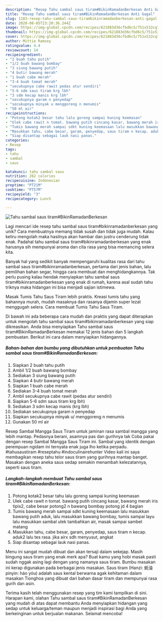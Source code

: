 ```yaml
---
description: "Resep Tahu sambal saus tiram#BikinRamadanBerkesan Anti Gagal"
title: "Resep Tahu sambal saus tiram#BikinRamadanBerkesan Anti Gagal"
slug: 1183-resep-tahu-sambal-saus-tirambikinramadanberkesan-anti-gagal
date: 2020-08-05T23:20:36.244Z
image: https://img-global.cpcdn.com/recipes/621883d36cfbd6c5/751x532cq70/tahu-sambal-saus-tirambikinramadanberkesan-foto-resep-utama.jpg
thumbnail: https://img-global.cpcdn.com/recipes/621883d36cfbd6c5/751x532cq70/tahu-sambal-saus-tirambikinramadanberkesan-foto-resep-utama.jpg
cover: https://img-global.cpcdn.com/recipes/621883d36cfbd6c5/751x532cq70/tahu-sambal-saus-tirambikinramadanberkesan-foto-resep-utama.jpg
author: Mittie Ramsey
ratingvalue: 4.4
reviewcount: 14
recipeingredient:
- "2 buah tahu putih"
- "1/2 buah bawang bombay"
- "3 siung bawang putih"
- "4 butir bawang merah"
- "1 buah cabe merah"
- "3-4 buah tomat merah"
- "secukupnya cabe rawit pedas atur sendiri"
- "5-6 sdm saus tiram krg lbh"
- "3 sdm kecap manis krg lbh"
- "secukupnya garam n penyedap"
- "secukupnya minyak u menggoreng n menumis"
- "50 ml air"
recipeinstructions:
- "Potong kotak2 besar tahu lalu goreng sampai kuning keemasan"
- "Ulek cabe rawit n tomat. bawang putih cincang kasar, bawang merah iris tipis2, cabe besar potong2 n bawang bombay potong jd 4 bagian"
- "Tumis bawang merah sampai sdkt kuning keemasaan lalu masukkan bawang putih aduk, lalu masukkan bawang bombay, tumis sampai layu lalu masukkan sambal ulek tambahkan air, masak sampai sambel matang"
- "Masukkan tahu, cabe besar, garam, penyedap, saus tiram n kecap. aduk2 lalu tes rasa. jika airx sdh menyusut, angkat"
- "Siap disantap sebagai lauk nasi panas."
categories:
- Resep
tags:
- tahu
- sambal
- saus

katakunci: tahu sambal saus 
nutrition: 262 calories
recipecuisine: Indonesian
preptime: "PT21M"
cooktime: "PT57M"
recipeyield: "3"
recipecategory: Lunch

---
```



![Tahu sambal saus tiram#BikinRamadanBerkesan](https://img-global.cpcdn.com/recipes/621883d36cfbd6c5/751x532cq70/tahu-sambal-saus-tirambikinramadanberkesan-foto-resep-utama.jpg)

Lagi mencari ide resep tahu sambal saus tiram#bikinramadanberkesan yang unik? Cara membuatnya memang tidak susah dan tidak juga mudah. Kalau keliru mengolah maka hasilnya akan hambar dan justru cenderung tidak enak. Padahal tahu sambal saus tiram#bikinramadanberkesan yang enak harusnya sih mempunyai aroma dan cita rasa yang bisa memancing selera kita.

Banyak hal yang sedikit banyak mempengaruhi kualitas rasa dari tahu sambal saus tiram#bikinramadanberkesan, pertama dari jenis bahan, lalu pemilihan bahan segar, hingga cara membuat dan menghidangkannya. Tak perlu pusing kalau hendak menyiapkan tahu sambal saus tiram#bikinramadanberkesan yang enak di rumah, karena asal sudah tahu triknya maka hidangan ini bisa menjadi sajian istimewa.

Masak Tumis Tahu Saus Tiram lebih praktis. Kreasi tumis tahu yang bahannya murah, mudah masaknya dan rasanya dijamin super lezat menggugah selera. Cara membuat Tumis Tahu Saus Tiram.


Di bawah ini ada beberapa cara mudah dan praktis yang dapat diterapkan untuk mengolah tahu sambal saus tiram#bikinramadanberkesan yang siap dikreasikan. Anda bisa menyiapkan Tahu sambal saus tiram#BikinRamadanBerkesan memakai 12 jenis bahan dan 5 langkah pembuatan. Berikut ini cara dalam menyiapkan hidangannya.

<!--inarticleads1-->

##### Bahan-bahan dan bumbu yang dibutuhkan untuk pembuatan Tahu sambal saus tiram#BikinRamadanBerkesan:

1. Siapkan 2 buah tahu putih
1. Ambil 1/2 buah bawang bombay
1. Sediakan 3 siung bawang putih
1. Siapkan 4 butir bawang merah
1. Siapkan 1 buah cabe merah
1. Sediakan 3-4 buah tomat merah
1. Ambil secukupnya cabe rawit (pedas atur sendiri)
1. Siapkan 5-6 sdm saus tiram krg lbh)
1. Sediakan 3 sdm kecap manis (krg lbh)
1. Sediakan secukupnya garam n penyedap
1. Siapkan secukupnya minyak u/ menggoreng n menumis
1. Gunakan 50 ml air


Resep Sambal Mangga Saus Tiram untuk jaminan rasa sambal mangga yang lebih mantap. Pedasnya berani, asamnya pas dan gurihnya tak Coba pakai dengan resep Sambal Mangga Saus Tiram ini. Sambal yang identik dengan perempuan ngidam ini ternyata enak juga lho ketika perpadu. #tahusaustiram #reseptahu #indoculinairehunter Video kali ini saya membagikan resep tahu telor saus tiram yang gurihnya mantap banget. Masakan dengan aneka saus sedap semakin menambah kelezatannya, seperti saus tiram. 

<!--inarticleads2-->

##### Langkah-langkah membuat Tahu sambal saus tiram#BikinRamadanBerkesan:

1. Potong kotak2 besar tahu lalu goreng sampai kuning keemasan
1. Ulek cabe rawit n tomat. bawang putih cincang kasar, bawang merah iris tipis2, cabe besar potong2 n bawang bombay potong jd 4 bagian
1. Tumis bawang merah sampai sdkt kuning keemasaan lalu masukkan bawang putih aduk, lalu masukkan bawang bombay, tumis sampai layu lalu masukkan sambal ulek tambahkan air, masak sampai sambel matang
1. Masukkan tahu, cabe besar, garam, penyedap, saus tiram n kecap. aduk2 lalu tes rasa. jika airx sdh menyusut, angkat
1. Siap disantap sebagai lauk nasi panas.


Menu ini sangat mudah dibuat dan akan tersaji dalam sekejap. Masih bingung saus tiram yang enak merk apa? Buat kamu yang hobi masak pasti sudah nggak asing lagi dengan yang namanya saus tiram. Bumbu masakan ini kerap digunakan pada berbagai jenis masakan. Saus tiram (Hanzi: 蚝油 pinyin: háo yóu) adalah saus kental berwarna agak kehitaman dalam masakan Tionghoa yang dibuat dari bahan dasar tiram dan mempunyai rasa gurih dan asin. 

Terima kasih telah menggunakan resep yang tim kami tampilkan di sini. Harapan kami, olahan Tahu sambal saus tiram#BikinRamadanBerkesan yang mudah di atas dapat membantu Anda menyiapkan hidangan yang sedap untuk keluarga/teman maupun menjadi inspirasi bagi Anda yang berkeinginan untuk berjualan makanan. Selamat mencoba!
